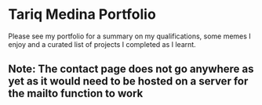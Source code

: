 # Tariq Medina Portfolio

Please see my portfolio for a summary on my qualifications, some memes I enjoy and a curated list of projects I completed as I learnt.

## Note: The contact page does not go anywhere as yet as it would need to be hosted on a server for the mailto function to work